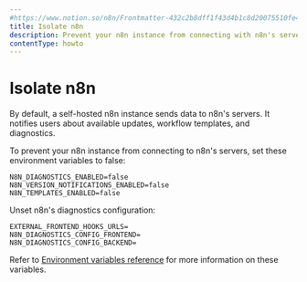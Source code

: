 ```yaml
---
#https://www.notion.so/n8n/Frontmatter-432c2b8dff1f43d4b1c8d20075510fe4
title: Isolate n8n
description: Prevent your n8n instance from connecting with n8n's servers. 
contentType: howto
---
```


# Isolate n8n

By default, a self-hosted n8n instance sends data to n8n's servers. It notifies users about available updates, workflow templates, and diagnostics. 

To prevent your n8n instance from connecting to n8n's servers, set these environment variables to false: 

```
N8N_DIAGNOSTICS_ENABLED=false
N8N_VERSION_NOTIFICATIONS_ENABLED=false
N8N_TEMPLATES_ENABLED=false
```

Unset n8n's diagnostics configuration:

```
EXTERNAL_FRONTEND_HOOKS_URLS=
N8N_DIAGNOSTICS_CONFIG_FRONTEND=
N8N_DIAGNOSTICS_CONFIG_BACKEND=
```

Refer to [Environment variables reference](/hosting/configuration/environment-variables/deployment.md) for more information on these variables.
